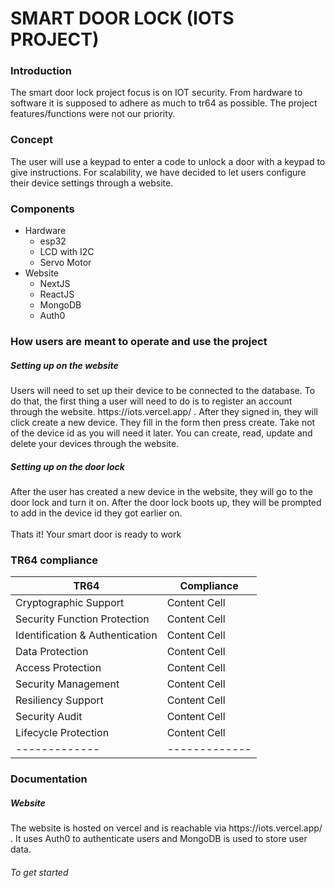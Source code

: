 <h1>SMART DOOR LOCK (IOTS PROJECT)</h1>

<h3>Introduction</h3>
The smart door lock project focus is on IOT security. From hardware to software it is supposed to adhere as much to tr64 as possible. The project features/functions were not our priority. 

<h3>Concept</h3>
The user will use a keypad to enter a code to unlock a door with a keypad to give instructions. For scalability, we have decided to let users configure their device settings through a website.
</br>

<h3>Components</h3>
<ul>
  <li>Hardware
    <ul>
      <li>esp32</li>
      <li>LCD with I2C</li>
      <li>Servo Motor</li>
    </ul>
  </li>
  <li>Website
    <ul>
      <li>NextJS</li>
      <li>ReactJS</li>
      <li>MongoDB</li>
      <li>Auth0</li>
    </ul>
  </li>
</ul>
<h3>How users are meant to operate and use the project</h3>
<h5>Setting up on the website</h5>
Users will need to set up their device to be connected to the database. To do that, the first thing a user will need to do is to register an account through the website. https://iots.vercel.app/ . After they signed in, they will click create a new device. They fill in the form then press create. Take not of the device id as you will need it later. You can create, read, update and delete your devices through the website.

<h5>Setting up on the door lock</h5>
After the user has created a new device in the website, they will go to the door lock and turn it on. After the door lock boots up, they will be prompted to add in the device id they got earlier on. 
</br>
</br>
Thats it! Your smart door is ready to work

<h3>TR64 compliance</h3>

| TR64  | Compliance |
| ------------- | ------------- |
| Cryptographic Support  | Content Cell  |
| Security Function Protection  | Content Cell  |
| Identification & Authentication  | Content Cell  |
| Data Protection  | Content Cell  |
| Access Protection  | Content Cell  |
| Security Management  | Content Cell  |
| Resiliency Support  | Content Cell  |
| Security Audit  | Content Cell  |
| Lifecycle Protection  | Content Cell  |
| ------------- | ------------- |
<h3>Documentation</h3>
<h5>Website</h5>
The website is hosted on vercel and is reachable via https://iots.vercel.app/ . It uses Auth0 to authenticate users and MongoDB is used to store user data.

<h6>To get started</h6>
